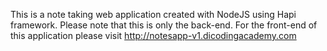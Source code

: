 This is a note taking web application created with NodeJS using Hapi framework. Please note that this is only the back-end. For the front-end of this application please visit http://notesapp-v1.dicodingacademy.com
